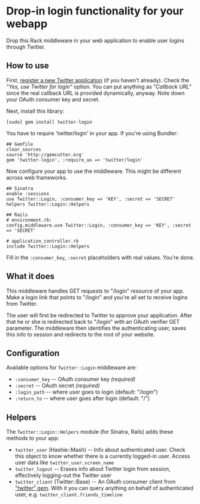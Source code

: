 Drop-in login functionality for your webapp
===========================================

Drop this Rack middleware in your web application to enable user logins through Twitter.


How to use
----------

First, [register a new Twitter application][register] (if you haven't already). Check
the <i>"Yes, use Twitter for login"</i> option. You can put anything as <i>"Callback
URL"</i> since the real callback URL is provided dynamically, anyway. Note down your
OAuth consumer key and secret.

Next, install this library:

    [sudo] gem install twitter-login

You have to require 'twitter/login' in your app. If you're using Bundler:

    ## Gemfile
    clear_sources
    source 'http://gemcutter.org'
    gem 'twitter-login', :require_as => 'twitter/login'

Now configure your app to use the middleware. This might be different across web
frameworks.

    ## Sinatra
    enable :sessions
    use Twitter::Login, :consumer_key => 'KEY', :secret => 'SECRET'
    helpers Twitter::Login::Helpers
    
    ## Rails
    # environment.rb:
    config.middleware.use Twitter::Login, :consumer_key => 'KEY', :secret => 'SECRET'
    
    # application_controller.rb
    include Twitter::Login::Helpers

Fill in the `:consumer_key`, `:secret` placeholders with real values. You're done.


What it does
------------

This middleware handles GET requests to "/login" resource of your app. Make a login
link that points to "/login" and you're all set to receive logins from Twitter.

The user will first be redirected to Twitter to approve your application. After that he
or she is redirected back to "/login" with an OAuth verifier GET parameter. The
middleware then identifies the authenticating user, saves this info to session and
redirects to the root of your website.


Configuration
-------------

Available options for `Twitter::Login` middleware are:

* `:consumer_key` -- OAuth consumer key *(required)*
* `:secret` -- OAuth secret *(required)*
* `:login_path` -- where user goes to login (default: "/login")
* `:return_to` -- where user goes after login (default: "/")


Helpers
-------

The `Twitter::Login::Helpers` module (for Sinatra, Rails) adds these methods to your app:

* `twitter_user` (Hashie::Mash) -- Info about authenticated user. Check this object to
  know whether there is a currently logged-in user. Access user data like `twitter_user.screen_name`
* `twitter_logout` -- Erases info about Twitter login from session, effectively logging-out the Twitter user
* `twitter_client` (Twitter::Base) -- An OAuth consumer client from ["twitter" gem][gem].
  With it you can query anything on behalf of authenticated user, e.g. `twitter_client.friends_timeline`

[register]: http://twitter.com/apps/new
[gem]: http://rdoc.info/projects/jnunemaker/twitter
